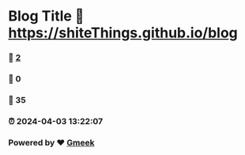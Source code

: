 # Blog Title :link: https://shiteThings.github.io/blog 
### :page_facing_up: [2](https://shiteThings.github.io/blog/tag.html) 
### :speech_balloon: 0 
### :hibiscus: 35 
### :alarm_clock: 2024-04-03 13:22:07 
### Powered by :heart: [Gmeek](https://github.com/Meekdai/Gmeek)
